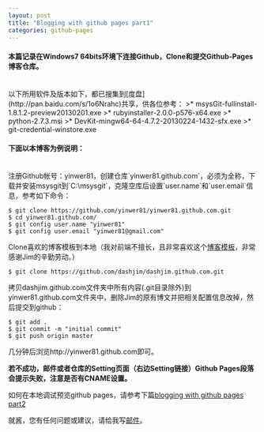 ```yaml
---
layout: post
title: "Blogging with github pages part1"
categories: github-pages
---
```

#### 本篇记录在Windows7 64bits环境下连接Github，Clone和提交Github-Pages博客仓库。
<br />
以下所用软件及版本如下，都已搜集到[度盘](http://pan.baidu.com/s/1o6Nrahc)共享，供各位参考：
>* msysGit-fullinstall-1.8.1.2-preview20130201.exe
>* rubyinstaller-2.0.0-p576-x64.exe
>* python-2.7.3.msi
>* DevKit-mingw64-64-4.7.2-20130224-1432-sfx.exe
>* git-credential-winstore.exe

#### 下面以本博客为例说明：
<br />
注册Github帐号：yinwer81，创建仓库`yinwer81.github.com`，必须为全称，下载并安装msysgit到`C:\msysgit`，克隆空库后设置`user.name`和`user.email`信息，参考如下命令：

	$ git clone https://github.com/yinwer81/yinwer81.github.com.git
	$ cd yinwer81.github.com/
	$ git config user.name "yinwer81"
	$ git config user.email "yinwer81@gmail.com"

Clone喜欢的博客模板到本地（我对前端不擅长，且非常喜欢这个[博客模板](http://blog.sevenche.com/)，非常感谢Jim的辛勤劳动。）

	$ git clone https://github.com/dashjim/dashjim.github.com.git

拷贝dashjim.github.com文件夹中所有内容(.git目录除外)到yinwer81.github.com文件夹中，删除Jim的原有博文并把相关配置信息改掉，然后提交到github：

	$ git add .
	$ git commit -m "initial commit"
	$ git push origin master

几分钟后浏览http://yinwer81.github.com即可。

**若不成功，邮件或者仓库的Setting页面（右边Setting链接）Github Pages段落会提示失败，注意是否有CNAME设置。**

如何在本地调试预览github pages，请参考下篇[blogging with github pages part2](/20140914/blogging-with-github-pages-part2/)

就酱，您有任何问题或建议，请给我写[邮件](mailto:yinwer81@gmail.com)。

